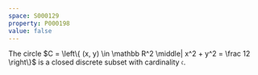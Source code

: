 ```yaml
---
space: S000129
property: P000198
value: false
---
```


The circle $C = \left\{ (x, y) \in \mathbb R^2 \middle| x^2 + y^2 = \frac 12 \right\}$ is a closed discrete subset with cardinality $\mathfrak c$.
